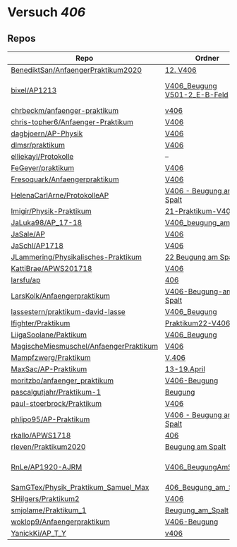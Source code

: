 # Versuch *406*

## Repos

|                                          Repo                                          |                                                                          Ordner                                                                           |                                                                                                                                                                                                                                                                   PDFs                                                                                                                                                                                                                                                                    |
|----------------------------------------------------------------------------------------|-----------------------------------------------------------------------------------------------------------------------------------------------------------|-------------------------------------------------------------------------------------------------------------------------------------------------------------------------------------------------------------------------------------------------------------------------------------------------------------------------------------------------------------------------------------------------------------------------------------------------------------------------------------------------------------------------------------------|
|[BenediktSan/AnfaengerPraktikum2020](../repo/BenediktSan/AnfaengerPraktikum2020)        |[12. V406](https://github.com/BenediktSan/AnfaengerPraktikum2020/tree/main/Versuche%20Semester%20IV/12.%20V406)                                            |[V406.pdf](https://docs.google.com/viewer?url=https://raw.githubusercontent.com/BenediktSan/AnfaengerPraktikum2020/main/Versuche%20Semester%20IV/12.%20V406/V406.pdf)                                                                                                                                                                                                                                                                                                                                                                      |
|[bixel/AP1213](../repo/bixel/AP1213)                                                    |[V406_Beugung](https://github.com/bixel/AP1213/tree/master/V406_Beugung)<br/>[V501-2_E-B-Feld](https://github.com/bixel/AP1213/tree/master/V501-2_E-B-Feld)|[protokoll.pdf](https://docs.google.com/viewer?url=https://raw.githubusercontent.com/bixel/AP1213/master/V501-2_E-B-Feld/protokoll.pdf)<br/>[protokoll.pdf](https://docs.google.com/viewer?url=https://raw.githubusercontent.com/bixel/AP1213/master/V406_Beugung/protokoll.pdf)<br/>[V406.pdf](https://docs.google.com/viewer?url=https://raw.githubusercontent.com/bixel/AP1213/master/V406_Beugung/V406.pdf)                                                                                                                            |
|[chrbeckm/anfaenger-praktikum](../repo/chrbeckm/anfaenger-praktikum)                    |[v406](https://github.com/chrbeckm/anfaenger-praktikum/tree/master/v406)                                                                                   |[main.pdf](https://docs.google.com/viewer?url=https://raw.githubusercontent.com/NicoWeio/awesome-ap-pdfs/main/chrbeckm%E2%88%95anfaenger-praktikum/406/main.pdf) \*                                                                                                                                                                                                                                                                                                                                                                        |
|[chris-topher6/Anfaenger-Praktikum](../repo/chris-topher6/Anfaenger-Praktikum)          |[V406](https://github.com/chris-topher6/Anfaenger-Praktikum/tree/master/V406)                                                                              |–                                                                                                                                                                                                                                                                                                                                                                                                                                                                                                                                          |
|[dagbjoern/AP-Physik](../repo/dagbjoern/AP-Physik)                                      |[V406](https://github.com/dagbjoern/AP-Physik/tree/master/V406)                                                                                            |–                                                                                                                                                                                                                                                                                                                                                                                                                                                                                                                                          |
|[dlmsr/praktikum](../repo/dlmsr/praktikum)                                              |[V406](https://github.com/dlmsr/praktikum/tree/master/V406)                                                                                                |–                                                                                                                                                                                                                                                                                                                                                                                                                                                                                                                                          |
|[elliekayl/Protokolle](../repo/elliekayl/Protokolle)                                    |–                                                                                                                                                          |[V406_Beugung_am_Spalt.pdf](https://docs.google.com/viewer?url=https://raw.githubusercontent.com/elliekayl/Protokolle/master/V400-703/V406_Beugung_am_Spalt.pdf)                                                                                                                                                                                                                                                                                                                                                                           |
|[FeGeyer/praktikum](../repo/FeGeyer/praktikum)                                          |[V406](https://github.com/FeGeyer/praktikum/tree/master/4_Semester/V406)                                                                                   |[V406.pdf](https://docs.google.com/viewer?url=https://raw.githubusercontent.com/FeGeyer/praktikum/master/4_Semester/PDF-Dateien/V406.pdf)                                                                                                                                                                                                                                                                                                                                                                                                  |
|[Fresoquark/Anfaengerpraktikum](../repo/Fresoquark/Anfaengerpraktikum)                  |[V406](https://github.com/Fresoquark/Anfaengerpraktikum/tree/master/V406)                                                                                  |[main.pdf](https://docs.google.com/viewer?url=https://raw.githubusercontent.com/NicoWeio/awesome-ap-pdfs/main/Fresoquark%E2%88%95Anfaengerpraktikum/406/main.pdf) \*                                                                                                                                                                                                                                                                                                                                                                       |
|[HelenaCarlArne/ProtokolleAP](../repo/HelenaCarlArne/ProtokolleAP)                      |[V406 - Beugung am Spalt](https://github.com/HelenaCarlArne/ProtokolleAP/tree/master/V406%20-%20Beugung%20am%20Spalt)                                      |[Abgabe.pdf](https://docs.google.com/viewer?url=https://raw.githubusercontent.com/NicoWeio/awesome-ap-pdfs/main/HelenaCarlArne%E2%88%95ProtokolleAP/406/Abgabe.pdf) \*                                                                                                                                                                                                                                                                                                                                                                     |
|[Imigir/Physik-Praktikum](../repo/Imigir/Physik-Praktikum)                              |[21-Praktikum-V406](https://github.com/Imigir/Physik-Praktikum/tree/master/21-Praktikum-V406)                                                              |–                                                                                                                                                                                                                                                                                                                                                                                                                                                                                                                                          |
|[JaLuka98/AP_17-18](../repo/JaLuka98/AP_17-18)                                          |[V406_beugung_am_spalt](https://github.com/JaLuka98/AP_17-18/tree/master/V406_beugung_am_spalt)                                                            |–                                                                                                                                                                                                                                                                                                                                                                                                                                                                                                                                          |
|[JaSale/AP](../repo/JaSale/AP)                                                          |[V406](https://github.com/JaSale/AP/tree/master/V406)                                                                                                      |[V406_Beugung.pdf](https://docs.google.com/viewer?url=https://raw.githubusercontent.com/JaSale/AP/master/PDF/V406_Beugung.pdf)                                                                                                                                                                                                                                                                                                                                                                                                             |
|[JaSchl/AP1718](../repo/JaSchl/AP1718)                                                  |[V406](https://github.com/JaSchl/AP1718/tree/master/V406)                                                                                                  |[V406.pdf](https://docs.google.com/viewer?url=https://raw.githubusercontent.com/JaSchl/AP1718/master/V406/V406.pdf)                                                                                                                                                                                                                                                                                                                                                                                                                        |
|[JLammering/Physikalisches-Praktikum](../repo/JLammering/Physikalisches-Praktikum)      |[22 Beugung am Spalt](https://github.com/JLammering/Physikalisches-Praktikum/tree/master/22%20Beugung%20am%20Spalt)                                        |–                                                                                                                                                                                                                                                                                                                                                                                                                                                                                                                                          |
|[KattiBrae/APWS201718](../repo/KattiBrae/APWS201718)                                    |[V406](https://github.com/KattiBrae/APWS201718/tree/master/AP2/V406)                                                                                       |–                                                                                                                                                                                                                                                                                                                                                                                                                                                                                                                                          |
|[larsfu/ap](../repo/larsfu/ap)                                                          |[406](https://github.com/larsfu/ap/tree/master/406)                                                                                                        |–                                                                                                                                                                                                                                                                                                                                                                                                                                                                                                                                          |
|[LarsKolk/Anfaengerpraktikum](../repo/LarsKolk/Anfaengerpraktikum)                      |[V406-Beugung-am-Spalt](https://github.com/LarsKolk/Anfaengerpraktikum/tree/master/V406-Beugung-am-Spalt)                                                  |[main.pdf](https://docs.google.com/viewer?url=https://raw.githubusercontent.com/LarsKolk/Anfaengerpraktikum/master/V406-Beugung-am-Spalt/main.pdf)<br/>[V406.pdf](https://docs.google.com/viewer?url=https://raw.githubusercontent.com/LarsKolk/Anfaengerpraktikum/master/V406-Beugung-am-Spalt/V406.pdf)                                                                                                                                                                                                                                  |
|[lassestern/praktikum-david-lasse](../repo/lassestern/praktikum-david-lasse)            |[V406_Beugung](https://github.com/lassestern/praktikum-david-lasse/tree/master/V406_Beugung)                                                               |[V406.pdf](https://docs.google.com/viewer?url=https://raw.githubusercontent.com/lassestern/praktikum-david-lasse/master/V406_Beugung/V406.pdf)                                                                                                                                                                                                                                                                                                                                                                                             |
|[lfighter/Praktikum](../repo/lfighter/Praktikum)                                        |[Praktikum22-V406](https://github.com/lfighter/Praktikum/tree/master/Praktikum22-V406)                                                                     |–                                                                                                                                                                                                                                                                                                                                                                                                                                                                                                                                          |
|[LiigaSoolane/Paktikum](../repo/LiigaSoolane/Paktikum)                                  |[V406_Beugung](https://github.com/LiigaSoolane/Paktikum-mit-dem-Teufel/tree/main/V406_Beugung)                                                             |[main.pdf](https://docs.google.com/viewer?url=https://raw.githubusercontent.com/NicoWeio/awesome-ap-pdfs/main/LiigaSoolane%E2%88%95Paktikum/406/main.pdf) \*                                                                                                                                                                                                                                                                                                                                                                               |
|[MagischeMiesmuschel/AnfaengerPraktikum](../repo/MagischeMiesmuschel/AnfaengerPraktikum)|[V406](https://github.com/MagischeMiesmuschel/AnfaengerPraktikum/tree/master/V406)                                                                         |[main.pdf](https://docs.google.com/viewer?url=https://raw.githubusercontent.com/NicoWeio/awesome-ap-pdfs/main/MagischeMiesmuschel%E2%88%95AnfaengerPraktikum/406/main.pdf) \*                                                                                                                                                                                                                                                                                                                                                              |
|[Mampfzwerg/Praktikum](../repo/Mampfzwerg/Praktikum)                                    |[V.406](https://github.com/Mampfzwerg/Praktikum/tree/master/V.406)                                                                                         |[main.pdf](https://docs.google.com/viewer?url=https://raw.githubusercontent.com/Mampfzwerg/Praktikum/master/V.406/latex-template/main.pdf)                                                                                                                                                                                                                                                                                                                                                                                                 |
|[MaxSac/AP-Praktikum](../repo/MaxSac/AP-Praktikum)                                      |[13-19.April](https://github.com/MaxSac/AP-Praktikum/tree/master/13-19.April)                                                                              |[main.pdf](https://docs.google.com/viewer?url=https://raw.githubusercontent.com/MaxSac/AP-Praktikum/master/13-19.April/build/main.pdf)                                                                                                                                                                                                                                                                                                                                                                                                     |
|[moritzbo/anfaenger_praktikum](../repo/moritzbo/anfaenger_praktikum)                    |[V406-Beugung](https://github.com/moritzbo/anfaenger_praktikum/tree/main/V406-Beugung)                                                                     |–                                                                                                                                                                                                                                                                                                                                                                                                                                                                                                                                          |
|[pascalgutjahr/Praktikum-1](../repo/pascalgutjahr/Praktikum-1)                          |[Beugung](https://github.com/pascalgutjahr/Praktikum-1/tree/master/Beugung)                                                                                |–                                                                                                                                                                                                                                                                                                                                                                                                                                                                                                                                          |
|[paul-stoerbrock/Praktikum](../repo/paul-stoerbrock/Praktikum)                          |[V406](https://github.com/paul-stoerbrock/Praktikum/tree/master/V406)                                                                                      |[V406.pdf](https://docs.google.com/viewer?url=https://raw.githubusercontent.com/NicoWeio/awesome-ap-pdfs/main/paul-stoerbrock%E2%88%95Praktikum/406/V406.pdf) \*                                                                                                                                                                                                                                                                                                                                                                           |
|[phlipo95/AP-Praktikum](../repo/phlipo95/AP-Praktikum)                                  |[V406 - Beugung am Spalt](https://github.com/phlipo95/AP-Praktikum/tree/master/V406%20-%20Beugung%20am%20Spalt)                                            |–                                                                                                                                                                                                                                                                                                                                                                                                                                                                                                                                          |
|[rkallo/APWS1718](../repo/rkallo/APWS1718)                                              |[406](https://github.com/rkallo/APWS1718/tree/master/406)                                                                                                  |[main.pdf](https://docs.google.com/viewer?url=https://raw.githubusercontent.com/rkallo/APWS1718/master/406/main.pdf)                                                                                                                                                                                                                                                                                                                                                                                                                       |
|[rleven/Praktikum2020](../repo/rleven/Praktikum2020)                                    |[Beugung am Spalt](https://github.com/rleven/Praktikum2020/tree/master/Beugung%20am%20Spalt)                                                               |–                                                                                                                                                                                                                                                                                                                                                                                                                                                                                                                                          |
|[RnLe/AP1920-AJRM](../repo/RnLe/AP1920-AJRM)                                            |[V406_BeugungAmSpalt](https://github.com/RnLe/AP1920-AJRM/tree/master/V406_BeugungAmSpalt)                                                                 |[main_Korrektur.pdf](https://docs.google.com/viewer?url=https://raw.githubusercontent.com/RnLe/AP1920-AJRM/master/V406_BeugungAmSpalt/main_Korrektur.pdf)<br/>[V406.pdf](https://docs.google.com/viewer?url=https://raw.githubusercontent.com/RnLe/AP1920-AJRM/master/V406_BeugungAmSpalt/V406.pdf)<br/>[V406_ReneMarcelLehner_AntoniaJoelleBock_ErstabgabeK.pdf](https://docs.google.com/viewer?url=https://raw.githubusercontent.com/RnLe/AP1920-AJRM/master/V406_BeugungAmSpalt/V406_ReneMarcelLehner_AntoniaJoelleBock_ErstabgabeK.pdf)|
|[SamGTex/Physik_Praktikum_Samuel_Max](../repo/SamGTex/Physik_Praktikum_Samuel_Max)      |[406_Beugung_am_Spalt](https://github.com/SamGTex/Physik_Praktikum_Samuel_Max/tree/master/406_Beugung_am_Spalt)                                            |[main.pdf](https://docs.google.com/viewer?url=https://raw.githubusercontent.com/NicoWeio/awesome-ap-pdfs/main/SamGTex%E2%88%95Physik_Praktikum_Samuel_Max/406/main.pdf) \*                                                                                                                                                                                                                                                                                                                                                                 |
|[SHilgers/Praktikum2](../repo/SHilgers/Praktikum2)                                      |[V406](https://github.com/SHilgers/Praktikum2/tree/master/V406)                                                                                            |–                                                                                                                                                                                                                                                                                                                                                                                                                                                                                                                                          |
|[smjolame/Praktikum_1](../repo/smjolame/Praktikum_1)                                    |[Beugung_am_Spalt](https://github.com/smjolame/Praktikum_1/tree/master/Beugung_am_Spalt)                                                                   |[V406.pdf](https://docs.google.com/viewer?url=https://raw.githubusercontent.com/smjolame/Praktikum_1/master/Beugung_am_Spalt/V406.pdf)                                                                                                                                                                                                                                                                                                                                                                                                     |
|[woklop9/Anfaengerpraktikum](../repo/woklop9/Anfaengerpraktikum)                        |[V406-Beugung](https://github.com/woklop9/Anfaengerpraktikum/tree/master/V406-Beugung)                                                                     |–                                                                                                                                                                                                                                                                                                                                                                                                                                                                                                                                          |
|[YanickKi/AP_T_Y](../repo/YanickKi/AP_T_Y)                                              |[v406](https://github.com/YanickKi/AP_T_Y/tree/main/v406)                                                                                                  |[main.pdf](https://docs.google.com/viewer?url=https://raw.githubusercontent.com/NicoWeio/awesome-ap-pdfs/main/YanickKi%E2%88%95AP_T_Y/406/main.pdf) \*                                                                                                                                                                                                                                                                                                                                                                                     |
